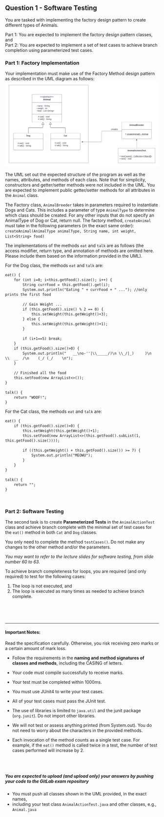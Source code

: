 ## Question 1 - Software Testing

You are tasked with implementing the factory design pattern to create different types of Animals.

Part 1: You are expected to implement the factory design pattern classes, and <br>
Part 2: You are expected to implement a set of test cases to achieve branch completion using parameterized test cases.


<h3>Part 1: Factory Implementation</h3>

Your implementation must make use of the Factory Method design pattern as described in the UML diagram as follows:
<img src="uml_factory_animals.png" alt="UML" width="650"/>
<br>

The UML set out the expected structure of the program as well as the names, attributes, and methods of each class.
Note that for simplicity, constructors and getter/setter methods were not included in the UML.
You are expected to implement public getter/setter methods for all attributes in the `Animal` class.


The Factory class, `AnimalBreeder` takes in parameters required to instantiate Dogs and Cats.
This includes a parameter of type `AnimalType` to determine which class should be created.
For any other inputs that do not specify an AnimalType of Dog or Cat, return null.
The factory method, `createAnimal` must take in the following parameters (in the exact same order):
```createAnimal(AnimalType animalType, String name, int weight, List<String> food)```

The implementations of the methods `eat` and `talk` are as follows
(the access modifier, return type, and annotation of methods are omitted here. Please include them based on the information provided in the UML).

For the Dog class, the methods `eat` and `talk` are:

    eat() {
        for (int i=0; i<this.getFood().size(); i++) {
            String currFood = this.getFood().get(i);
            System.out.println("Eating " + currFood + " ..."); //only prints the first food

            // Gain Weight ...
            if (this.getFood().size() % 2 == 0) {
                this.setWeight(this.getWeight()+3);
            } else {
                this.setWeight(this.getWeight()+1);
            }

            if (i+1==5) break;
        }
        if (this.getFood().size()>0) {
            System.out.println("   __\no-''|\\_____/)\n \\_/|_)     )\n    \\  __  /\n    (_/ (_/    \n");
        }

        // Finished all the food 
        this.setFood(new ArrayList<>());
    }

    talk() {
        return "WOOF!";
    }


For the Cat class, the methods `eat` and `talk` are:

    eat() {
        if (this.getFood().size()>0) {
            this.setWeight(this.getWeight()+1);
            this.setFood(new ArrayList<>(this.getFood().subList(1, this.getFood().size())));

            if ((this.getWeight() + this.getFood().size()) >= 7) {
                System.out.println("MEOWU");
            }
        }
    }

    talk() {
        return "";
    }


<br>
<h3>Part 2: Software Testing</h3>

The second task is to create **Parameterized Tests** in the `AnimalActionTest` class and 
achieve branch complete with the minimal set of test cases 
for the `eat()` method in both `Cat` and `Dog` classes.

You only need to complete the method `testCases()`. Do not make any changes to the other method
and/or the parameters.

*You may want to refer to the lecture slides for software testing, from slide number 60 to 63.*

To achieve branch completeness for loops, you are required (and only required) to test for the following cases:
1. The loop is not executed, and
2. The loop is executed as many times as needed to achieve branch complete.


<br> <br><br>

* * *

#### Important Notes:
Read the specification carefully. Otherwise, you risk receiving zero marks or a certain amount of mark loss.
* Follow the requirements in the **naming and method signatures of classes and methods**, including the CASING of letters.
* Your code must compile successfully to receive marks.
* Your test must be completed within 1000ms.
* You must use JUnit4 to write your test cases.
* All of your test cases must pass the JUnit test.
* The use of libraries is limited to `java.util` and the junit package (`org.junit`). Do not import other libraries.
* We will not test or assess anything printed (from System.out). You do not need to worry about the characters in the provided methods.
* Each invocation of the method counts as a single test case. For example, if the `eat()` method is called twice in a test, the number of test cases performed will increase by 2.

  <br><br>


##### You are expected to upload (and upload only) your answers by pushing your code to the GitLab exam repository
* You must push all classes shown in the UML provided, in the exact names,
* including your test class `AnimalActionTest.java` and other classes, e.g., `Animal.java`
